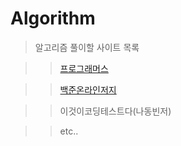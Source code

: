 Algorithm
=========

>알고리즘 풀이할 사이트 목록

>>[프로그래머스](https://programmers.co.kr/ "Programmers Link")

>>[백준온라인저지](https://www.acmicpc.net/problemset "BOJ Link")

>>이것이코딩테스트다(나동빈저)

>>etc..
